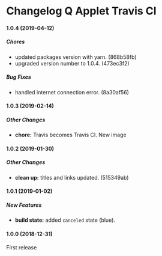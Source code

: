 # Changelog Q Applet Travis CI

#### 1.0.4 (2019-04-12)

##### Chores

*  updated packages version with yarn. (868b58fb)
*  upgraded version number to 1.0.4. (473ec3f2)

##### Bug Fixes

*  handled internet connection error. (8a30af56)

#### 1.0.3 (2019-02-14)

##### Other Changes

* **chore:**  Travis becomes Travis CI. New image

#### 1.0.2 (2019-01-30)

##### Other Changes

* **clean up:**  titles and links updated. (515349ab)

#### 1.0.1 (2019-01-02)

##### New Features

* **build state:**  added `canceled` state (blue).

#### 1.0.0 (2018-12-31)

First release
